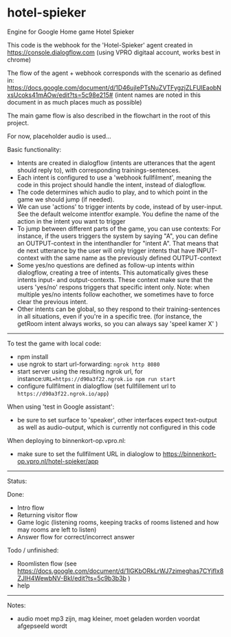 # hotel-spieker

Engine for Google Home game Hotel Spieker

This code is the webhook for the 'Hotel-Spieker' agent created in https://console.dialogflow.com (using VPRO digitaal account, works best in chrome)

The flow of the agent + webhook corresponds with the scenario as defined in:
https://docs.google.com/document/d/1D46ujIePTsNuZVTFygzjZLFUIEaobNxsUcoks41mAOw/edit?ts=5c98e215#
(intent names are noted in this document in as much places much as possible)

The main game flow is also described in the flowchart in the root of this project.

For now, placeholder audio is used...

Basic functionality:
- Intents are created in dialogflow (intents are utterances that the agent should reply to), with corresponding trainings-sentences.
- Each intent is configured to use a 'webhook fullfilment', meaning the code in this project should handle the intent, instead of dialogflow.
- The code determines which audio to play, and to which point in the game we should jump (if needed).
- We can use 'actions' to trigger intents by code, instead of by user-input. See the default  welcome intentfor example. You define the name of the action in the intent you want to trigger
- To jump between different parts of the game, you can use contexts: 
For instance, if the users triggers the system by saying "A", you can define an OUTPUT-context in the intenthandler for "intent A". That means that de next utterance by the user will only trigger intents that have INPUT-context with the same name as the previously defined OUTPUT-context 
- Some yes/no questions are defined as follow-up intents within dialogflow, creating a tree of intents. This automatically gives these intents input- and output-contexts. These context make sure that the users 'yes/no' respons triggers that specific intent only. Note: when multiple yes/no intents follow eachother, we sometimes have to force clear the previous intent.
- Other intents can be global, so they respond to their training-sentences in all situations, even if you're in a specific tree. (for instance, the getRoom intent always works, so you can always say 'speel kamer X' )


------------------------
To test the game with local code:
- npm install
- use ngrok to start url-forwarding: `ngrok http 8080`
- start server using the resulting ngrok url, for instance:`URL=https://d90a3f22.ngrok.io npm run start`
- configure fullfilment in dialogflow (set fullfillement url to `https://d90a3f22.ngrok.io/app`)

When using 'test in Google assistant': 
- be sure to set surface to 'speaker', other interfaces expect text-output as well as audio-output, which is currently not configured in this code

When deploying to binnenkort-op.vpro.nl:
- make sure to set the fullfilment URL in dialoglow to https://binnenkort-op.vpro.nl/hotel-spieker/app

------------

Status:

Done:
- Intro flow
- Returning visitor flow
- Game logic (listening rooms, keeping tracks of rooms listened and how may rooms are left to listen)
- Answer flow for correct/incorrect answer

Todo / unfinished:
- Roomlisten flow (see https://docs.google.com/document/d/1IGKbORkLrWJ7zimeghas7CYjfIx8ZJIH4WewbNV-BkI/edit?ts=5c9b3b3b )
- help


------------
Notes:
- audio moet mp3 zijn, mag kleiner, moet geladen worden voordat afgepseeld wordt
